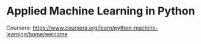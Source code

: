 # Applied Machine Learning in Python

Coursera: https://www.coursera.org/learn/python-machine-learning/home/welcome
